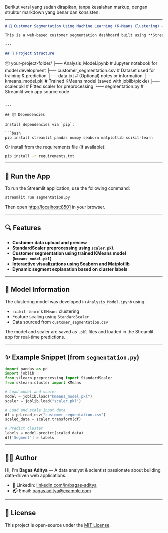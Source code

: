 Berikut versi yang sudah dirapikan, tanpa kesalahan markup, dengan struktur markdown yang benar dan konsisten:

---

```markdown
# 🧠 Customer Segmentation Using Machine Learning (K-Means Clustering) — Data Science Project

This is a web-based customer segmentation dashboard built using **Streamlit**. It uses a pre-trained **KMeans clustering model** and **StandardScaler** to classify customers based on their purchasing behavior. The project includes data preprocessing, clustering, and interactive visualization.

---

## 📁 Project Structure

```

📦 your-project-folder/
├── Analysis\_Model.ipynb          # Jupyter notebook for model development
├── customer\_segmentation.csv     # Dataset used for training & prediction
├── data.txt                      # (Optional) notes or information
├── kmeans\_model.pkl              # Trained KMeans model (saved with joblib/pickle)
├── scaler.pkl                    # Fitted scaler for preprocessing
└── segmentation.py               # Streamlit web app source code

````

---

## 📦 Dependencies

Install dependencies via `pip`:

```bash
pip install streamlit pandas numpy seaborn matplotlib scikit-learn
````

Or install from the requirements file (if available):

```bash
pip install -r requirements.txt
```

---

## 🚀 Run the App

To run the Streamlit application, use the following command:

```bash
streamlit run segmentation.py
```

Then open [http://localhost:8501](http://localhost:8501) in your browser.

---

## 🔍 Features

* **Customer data upload and preview**
* **StandardScaler preprocessing using `scaler.pkl`**
* **Customer segmentation using trained KMeans model (`kmeans_model.pkl`)**
* **Interactive visualizations using Seaborn and Matplotlib**
* **Dynamic segment explanation based on cluster labels**

---

## 🧪 Model Information

The clustering model was developed in `Analysis_Model.ipynb` using:

* `scikit-learn`'s `KMeans` clustering
* Feature scaling using `StandardScaler`
* Data sourced from `customer_segmentation.csv`

The model and scaler are saved as `.pkl` files and loaded in the Streamlit app for real-time predictions.

---

## ✨ Example Snippet (from `segmentation.py`)

```python
import pandas as pd
import joblib
from sklearn.preprocessing import StandardScaler
from sklearn.cluster import KMeans

# Load model and scaler
model = joblib.load("kmeans_model.pkl")
scaler = joblib.load("scaler.pkl")

# Load and scale input data
df = pd.read_csv("customer_segmentation.csv")
scaled_data = scaler.transform(df)

# Predict cluster
labels = model.predict(scaled_data)
df['Segment'] = labels
```

---

## 👨‍💻 Author

Hi, I'm **Bagas Aditya** —
A data analyst & scientist passionate about building data-driven web applications.

* 🔗 LinkedIn: [linkedin.com/in/bagas-aditya](https://linkedin.com/in/bagas-aditya)
* 📬 Email: [bagas.aditya@example.com](mailto:bagas.aditya@example.com)

---

## 📝 License

This project is open-source under the [MIT License](LICENSE).
